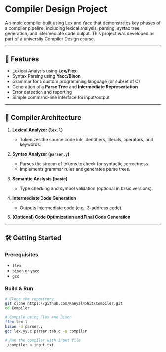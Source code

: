 # Compiler Design Project

A simple compiler built using Lex and Yacc that demonstrates key phases of a compiler pipeline, including lexical analysis, parsing, syntax tree generation, and intermediate code output. This project was developed as part of a university Compiler Design course.

---

## 🚀 Features

- Lexical Analysis using **Lex/Flex**
- Syntax Parsing using **Yacc/Bison**
- Grammar for a custom programming language (or subset of C)
- Generation of a **Parse Tree** and **Intermediate Representation**
- Error detection and reporting
- Simple command-line interface for input/output

---

## 🧱 Compiler Architecture

1. **Lexical Analyzer (`lex.l`)**
   - Tokenizes the source code into identifiers, literals, operators, and keywords.

2. **Syntax Analyzer (`parser.y`)**
   - Parses the stream of tokens to check for syntactic correctness.
   - Implements grammar rules and generates parse trees.

3. **Semantic Analysis (basic)**
   - Type checking and symbol validation (optional in basic versions).

4. **Intermediate Code Generation**
   - Outputs intermediate code (e.g., 3-address code).

5. **(Optional) Code Optimization and Final Code Generation**

---

## 🛠️ Getting Started

### Prerequisites
- `flex`
- `bison` or `yacc`
- `gcc`

### Build & Run

```bash
# Clone the repository
git clone https://github.com/KanyalMohit/Compiler.git
cd Compiler

# Compile using Flex and Bison
flex lex.l
bison -d parser.y
gcc lex.yy.c parser.tab.c -o compiler

# Run the compiler with input file
./compiler < input.txt
